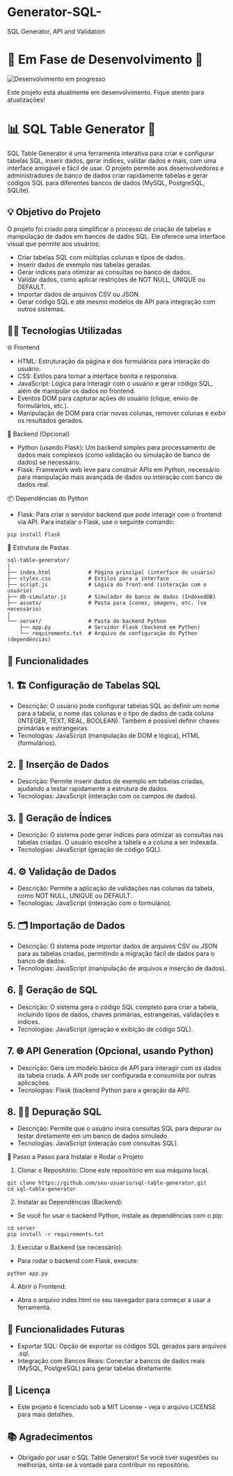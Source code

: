 # Generator-SQL-
SQL Generator, API and Validation

# 🚧 Em Fase de Desenvolvimento 🚧

![Desenvolvimento em progresso](https://github.com/Lucasbarbosa332/Generator-SQL-/blob/main/post/load-loading.gif?raw=true)

Este projeto está atualmente em desenvolvimento. Fique atento para atualizações!



# 📊 SQL Table Generator 🚀

 SQL Table Generator é uma ferramenta interativa para criar e configurar tabelas SQL, inserir dados, gerar índices, validar dados e mais, com uma interface amigável e fácil de usar. O projeto permite aos desenvolvedores e administradores de banco de dados criar 
 rapidamente tabelas e gerar códigos SQL para diferentes bancos de dados (MySQL, PostgreSQL, SQLite).

## 💡 Objetivo do Projeto
   
   O projeto foi criado para simplificar o processo de criação de tabelas e manipulação de dados em bancos de dados SQL. Ele oferece uma interface visual que permite aos usuários:

 * Criar tabelas SQL com múltiplas colunas e tipos de dados.
 * Inserir dados de exemplo nas tabelas geradas.
 * Gerar índices para otimizar as consultas no banco de dados.
 * Validar dados, como aplicar restrições de NOT NULL, UNIQUE ou DEFAULT.
 * Importar dados de arquivos CSV ou JSON.
* Gerar código SQL e até mesmo modelos de API para integração com outros sistemas.

## 🧑‍💻 Tecnologias Utilizadas
 
 🌐 Frontend

 * HTML: Estruturação da página e dos formulários para interação do usuário.
 * CSS: Estilos para tornar a interface bonita e responsiva.
 * JavaScript: Lógica para interagir com o usuário e gerar código SQL, além de manipular os dados no frontend.
 * Eventos DOM para capturar ações do usuário (clique, envio de formulários, etc.).
 * Manipulação de DOM para criar novas colunas, remover colunas e exibir os resultados gerados.

🐍 Backend (Opcional)
 
 * Python (usando Flask): Um backend simples para processamento de dados mais complexos (como validação ou simulação de banco de dados) se necessário.
 * Flask: Framework web leve para construir APIs em Python, necessário para manipulação mais avançada de dados ou interação com banco de dados real.

📦 Dependências do Python

 * Flask: Para criar o servidor backend que pode interagir com o frontend via API.
   Para instalar o Flask, use o seguinte comando:

````
pip install Flask
````

📁 Estrutura de Pastas

````
sql-table-generator/
│
├── index.html            # Página principal (interface do usuário)
├── styles.css            # Estilos para a interface
├── script.js             # Lógica do front-end (interação com o usuário)
├── db-simulator.js       # Simulador de banco de dados (IndexedDB)
├── assets/               # Pasta para ícones, imagens, etc. (se necessário)
│
└── server/               # Pasta do backend Python
    ├── app.py            # Servidor Flask (backend em Python)
    └── requirements.txt  # Arquivo de configuração do Python (dependências)
````
## 📑 Funcionalidades

## 1. 🏗️ Configuração de Tabelas SQL
* Descrição: O usuário pode configurar tabelas SQL ao definir um nome para a tabela, o nome das colunas e o tipo de dados de cada coluna (INTEGER, TEXT, REAL, BOOLEAN). Também é possível definir chaves primárias e estrangeiras.
* Tecnologias: JavaScript (manipulação de DOM e lógica), HTML (formulários).

## 2. 💾 Inserção de Dados
* Descrição: Permite inserir dados de exemplo em tabelas criadas, ajudando a testar rapidamente a estrutura de dados.
* Tecnologias: JavaScript (interação com os campos de dados).

## 3. 🔎 Geração de Índices
* Descrição: O sistema pode gerar índices para otimizar as consultas nas tabelas criadas. O usuário escolhe a tabela e a coluna a ser indexada.
* Tecnologias: JavaScript (geração de código SQL).

## 4. ⚙️ Validação de Dados
* Descrição: Permite a aplicação de validações nas colunas da tabela, como NOT NULL, UNIQUE ou DEFAULT.
* Tecnologias: JavaScript (interação com o formulário).

## 5. 🗂️ Importação de Dados
* Descrição: O sistema pode importar dados de arquivos CSV ou JSON para as tabelas criadas, permitindo a migração fácil de dados para o banco de dados.
* Tecnologias: JavaScript (manipulação de arquivos e inserção de dados).

## 6. 📝 Geração de SQL
* Descrição: O sistema gera o código SQL completo para criar a tabela, incluindo tipos de dados, chaves primárias, estrangeiras, validações e índices.
* Tecnologias: JavaScript (geração e exibição de código SQL).

## 7. 🌐 API Generation (Opcional, usando Python)
* Descrição: Gera um modelo básico de API para interagir com os dados da tabela criada. A API pode ser configurada e consumida por outras aplicações.
* Tecnologias: Flask (backend Python para a geração da API).

## 8. 🧑‍💻 Depuração SQL
* Descrição: Permite que o usuário insira consultas SQL para depurar ou testar diretamente em um banco de dados simulado.
* Tecnologias: JavaScript (interação com consultas SQL).

📜 Passo a Passo para Instalar e Rodar o Projeto

 1. Clonar o Repositório: Clone este repositório em sua máquina local.

````
git clone https://github.com/seu-usuario/sql-table-generator.git
cd sql-table-generator
````

2. Instalar as Dependências (Backend):
 
 * Se você for usar o backend Python, instale as dependências com o pip:

````
cd server
pip install -r requirements.txt
````

3. Executar o Backend (se necessário):
 
 * Para rodar o backend com Flask, execute:

````
python app.py
````
 4. Abrir o Frontend:
  * Abra o arquivo index.html no seu navegador para começar a usar a ferramenta.

## 🔧 Funcionalidades Futuras

 * Exportar SQL: Opção de exportar os códigos SQL gerados para arquivos .sql.
 * Integração com Bancos Reais: Conectar a bancos de dados reais (MySQL, PostgreSQL) para gerar tabelas diretamente.

## 📄 Licença

 * Este projeto é licenciado sob a MIT License - veja o arquivo LICENSE para mais detalhes.

## 📚 Agradecimentos

 * Obrigado por usar o SQL Table Generator! Se você tiver sugestões ou melhorias, sinta-se à vontade para contribuir no repositório.
